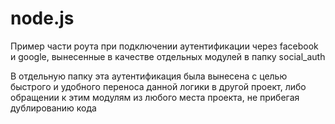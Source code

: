 # node.js

Пример части роута при подключении аутентификации через facebook и google, вынесенные в качестве отдельных модулей в папку social_auth

В отдельную папку эта аутентификация была вынесена с целью быстрого и удобного переноса данной логики в другой проект, либо обращении к этим модулям из любого места проекта, не прибегая дублированию кода
